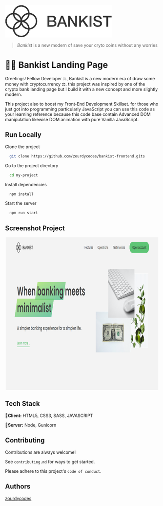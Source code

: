 <img alt="bankist-easy-to-share" src="./src/img/logo-removebg-preview.png" width="350">

> _Bankist_ is a new modern of save your cryto coins without any worries

# 🐱‍🏍 Bankist Landing Page

Greetings! Fellow Developer 💥, Bankist is a new modern era of draw some money with cryptocurrency ⚖.
this project was inspired by one of the crypto bank landing page but I build it with a new concept
and more slightly modern.

This project also to boost my Front-End Development Skillset.
for those who just got into programming particularly JavaScript you can use this code as your learning reference
because this code base contain Advanced DOM manipulation likewise DOM animation with
pure Vanilla JavaScript.

## Run Locally

Clone the project

```bash
  git clone https://github.com/zourdycodes/bankist-frontend.gits
```

Go to the project directory

```bash
  cd my-project
```

Install dependencies

```bash
  npm install
```

Start the server

```bash
  npm run start
```

## Screenshot Project

<center><img alt="bankist-easy-to-share" src="./src/img/ss.png" width="500" height="500"></center>

## Tech Stack

🚀**Client:** HTML5, CSS3, SASS, JAVASCRIPT

🚀**Server:** Node, Gunicorn

## Contributing

Contributions are always welcome!

See `contributing.md` for ways to get started.

Please adhere to this project's `code of conduct`.

## Authors

[zourdycodes](https://zourdycodes.netlify.app/)
